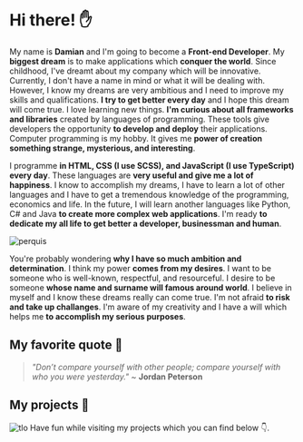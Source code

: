 # Hi there! :raised_hand:

My name is **Damian** and I'm going to become a **Front-end Developer**. My **biggest dream** is to make applications which **conquer the world**. Since childhood, I've dreamt about my company which will be innovative. Currently, I don't have a name in mind or what it will be dealing with. However, I know my dreams are very ambitious and I need to improve my skills and qualifications. **I try to get better every day** and I hope this dream will come true. I love learning new things. **I'm curious about all frameworks and libraries** created by languages of programming. These tools give developers the opportunity **to develop and deploy** their applications. Computer programming is my hobby. It gives me **power of creation something strange, mysterious, and interesting**. 

I programme **in HTML, CSS (I use SCSS), and JavaScript (I use TypeScript) every day**. These languages are **very useful and give me a lot of happiness**. I know to accomplish my dreams, I have to learn a lot of other languages and I have to get a tremendous knowledge of the programming, economics and life. In the future, I will learn another languages like Python, C# and Java **to create more complex web applications**. I'm ready **to dedicate my all life to get better a developer, businessman and human**. 

![perquis](https://user-images.githubusercontent.com/71089523/183245668-e54e1a86-e423-48f0-be22-0ffb355891d7.png)

You're probably wondering **why I have so much ambition and determination**. I think my power **comes from my desires**. I want to be someone who is well-known, respectful, and resourceful. I desire to be someone **whose name and surname will famous around world**. I believe in myself and I know these dreams really can come true. I'm not afraid **to risk and take up challanges**. I'm aware of my creativity and I have a will which helps me **to accomplish my serious purposes**. 

## My favorite quote :bookmark_tabs:
> *"Don’t compare yourself with other people; compare yourself with who you were yesterday."* ~ **Jordan Peterson**

## My projects :open_file_folder:

![tlo](https://user-images.githubusercontent.com/71089523/183244205-ae277c6e-bbd4-42a8-abf2-bddd30562043.png)
Have fun while visiting my projects which you can find below :point_down:.
